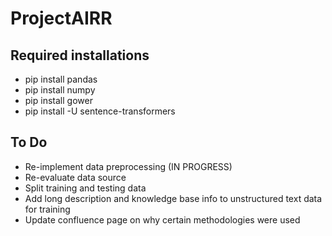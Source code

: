 # ProjectAIRR

## Required installations
- pip install pandas
- pip install numpy
- pip install gower
- pip install -U sentence-transformers

## To Do
- Re-implement data preprocessing (IN PROGRESS)
- Re-evaluate data source
- Split training and testing data
- Add long description and knowledge base info to unstructured text data for training
- Update confluence page on why certain methodologies were used
